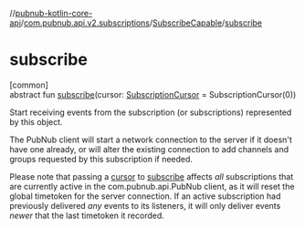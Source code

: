 //[pubnub-kotlin-core-api](../../../index.md)/[com.pubnub.api.v2.subscriptions](../index.md)/[SubscribeCapable](index.md)/[subscribe](subscribe.md)

# subscribe

[common]\
abstract fun [subscribe](subscribe.md)(cursor: [SubscriptionCursor](../-subscription-cursor/index.md) = SubscriptionCursor(0))

Start receiving events from the subscription (or subscriptions) represented by this object.

The PubNub client will start a network connection to the server if it doesn't have one already, or will alter the existing connection to add channels and groups requested by this subscription if needed.

Please note that passing a [cursor](subscribe.md) to [subscribe](subscribe.md) affects *all* subscriptions that are currently active in the com.pubnub.api.PubNub client, as it will reset the global timetoken for the server connection. If an active subscription had previously delivered *any* events to its listeners, it will only deliver events *newer* that the last timetoken it recorded.
